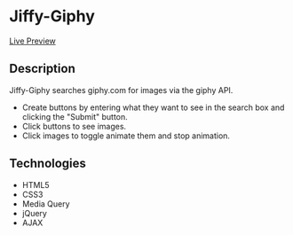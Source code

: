 # Jiffy-Giphy

[Live Preview](https://https://sherriemcnulty.github.io/jiffy-giphy//)

## Description
Jiffy-Giphy searches giphy.com for images via the giphy API.
- Create buttons by entering what they want to see in the search box and clicking the "Submit" button. 
- Click buttons to see images. 
- Click images to toggle animate them and stop animation.
 
## Technologies
- HTML5
- CSS3
- Media Query
- jQuery
- AJAX
